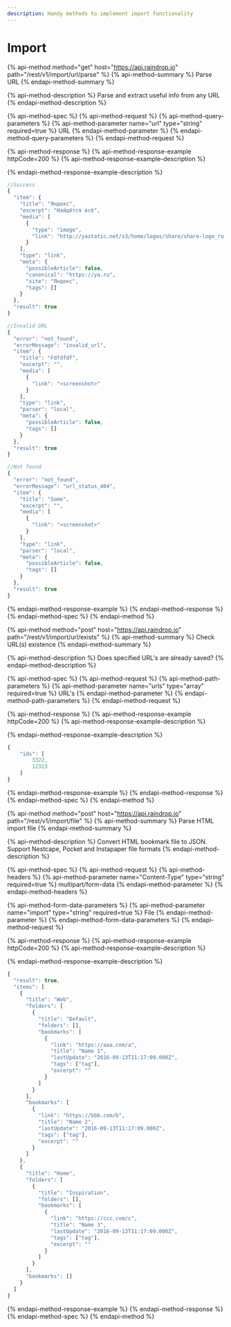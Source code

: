 ```yaml
---
description: Handy methods to implement import functionality
---
```


# Import

{% api-method method="get" host="https://api.raindrop.io" path="/rest/v1/import/url/parse" %}
{% api-method-summary %}
Parse URL
{% endapi-method-summary %}

{% api-method-description %}
Parse and extract useful info from any URL
{% endapi-method-description %}

{% api-method-spec %}
{% api-method-request %}
{% api-method-query-parameters %}
{% api-method-parameter name="url" type="string" required=true %}
URL
{% endapi-method-parameter %}
{% endapi-method-query-parameters %}
{% endapi-method-request %}

{% api-method-response %}
{% api-method-response-example httpCode=200 %}
{% api-method-response-example-description %}

{% endapi-method-response-example-description %}

```javascript
//Success
{
  "item": {
    "title": "Яндекс",
    "excerpt": "Найдётся всё",
    "media": [
      {
        "type": "image",
        "link": "http://yastatic.net/s3/home/logos/share/share-logo_ru.png"
      }
    ],
    "type": "link",
    "meta": {
      "possibleArticle": false,
      "canonical": "https://ya.ru",
      "site": "Яндекс",
      "tags": []
    }
  },
  "result": true
}

//Invalid URL
{
  "error": "not_found",
  "errorMessage": "invalid_url",
  "item": {
    "title": "Fdfdfdf",
    "excerpt": "",
    "media": [
      {
        "link": "<screenshot>"
      }
    ],
    "type": "link",
    "parser": "local",
    "meta": {
      "possibleArticle": false,
      "tags": []
    }
  },
  "result": true
}

//Not found
{
  "error": "not_found",
  "errorMessage": "url_status_404",
  "item": {
    "title": "Some",
    "excerpt": "",
    "media": [
      {
        "link": "<screenshot>"
      }
    ],
    "type": "link",
    "parser": "local",
    "meta": {
      "possibleArticle": false,
      "tags": []
    }
  },
  "result": true
}
```
{% endapi-method-response-example %}
{% endapi-method-response %}
{% endapi-method-spec %}
{% endapi-method %}

{% api-method method="post" host="https://api.raindrop.io" path="/rest/v1/import/url/exists" %}
{% api-method-summary %}
Check URL\(s\) existence 
{% endapi-method-summary %}

{% api-method-description %}
Does specified URL's are already saved?
{% endapi-method-description %}

{% api-method-spec %}
{% api-method-request %}
{% api-method-path-parameters %}
{% api-method-parameter name="urls" type="array" required=true %}
URL's
{% endapi-method-parameter %}
{% endapi-method-path-parameters %}
{% endapi-method-request %}

{% api-method-response %}
{% api-method-response-example httpCode=200 %}
{% api-method-response-example-description %}

{% endapi-method-response-example-description %}

```javascript
{
    "ids": [
        3322,
        12323
    ]
}
```
{% endapi-method-response-example %}
{% endapi-method-response %}
{% endapi-method-spec %}
{% endapi-method %}

{% api-method method="post" host="https://api.raindrop.io" path="/rest/v1/import/file" %}
{% api-method-summary %}
Parse HTML import file
{% endapi-method-summary %}

{% api-method-description %}
Convert HTML bookmark file to JSON.   
Support Nestcape, Pocket and Instapaper file formats
{% endapi-method-description %}

{% api-method-spec %}
{% api-method-request %}
{% api-method-headers %}
{% api-method-parameter name="Content-Type" type="string" required=true %}
multipart/form-data
{% endapi-method-parameter %}
{% endapi-method-headers %}

{% api-method-form-data-parameters %}
{% api-method-parameter name="import" type="string" required=true %}
File
{% endapi-method-parameter %}
{% endapi-method-form-data-parameters %}
{% endapi-method-request %}

{% api-method-response %}
{% api-method-response-example httpCode=200 %}
{% api-method-response-example-description %}

{% endapi-method-response-example-description %}

```javascript
{
  "result": true,
  "items": [
    {
      "title": "Web",
      "folders": [
        {
          "title": "Default",
          "folders": [],
          "bookmarks": [
            {
              "link": "https://aaa.com/a",
              "title": "Name 1",
              "lastUpdate": "2016-09-13T11:17:09.000Z",
              "tags": ["tag"],
              "excerpt": ""
            }
          ]
        }
      ],
      "bookmarks": [
        {
          "link": "https://bbb.com/b",
          "title": "Name 2",
          "lastUpdate": "2016-09-13T11:17:09.000Z",
          "tags": ["tag"],
          "excerpt": ""
        }
      ]
    },
    {
      "title": "Home",
      "folders": [
        {
          "title": "Inspiration",
          "folders": [],
          "bookmarks": [
            {
              "link": "https://ccc.com/c",
              "title": "Name 3",
              "lastUpdate": "2016-09-13T11:17:09.000Z",
              "tags": ["tag"],
              "excerpt": ""
            }
          ]
        }
      ],
      "bookmarks": []
    }
  ]
}
```
{% endapi-method-response-example %}
{% endapi-method-response %}
{% endapi-method-spec %}
{% endapi-method %}

